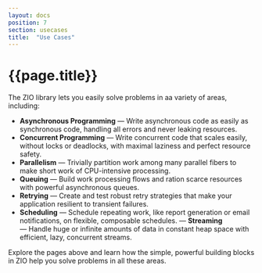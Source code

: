 ```yaml
---
layout: docs
position: 7
section: usecases
title:  "Use Cases"
---
```


# {{page.title}}

The ZIO library lets you easily solve problems in aa variety of areas, including:

 - **Asynchronous Programming** — Write asynchronous code as easily as synchronous code, handling all errors and never leaking resources.
 - **Concurrent Programming** — Write concurrent code that scales easily, without locks or deadlocks, with maximal laziness and perfect resource safety.
 - **Parallelism** — Trivially partition work among many parallel fibers to make short work of CPU-intensive processing.
 - **Queuing** — Build work processing flows and ration scarce resources with powerful asynchronous queues.
 - **Retrying** — Create and test robust retry strategies that make your application resilient to transient failures.
 - **Scheduling** — Schedule repeating work, like report generation or email notifications, on flexible, composable schedules.
 — **Streaming** — Handle huge or infinite amounts of data in constant heap space with efficient, lazy, concurrent streams.

Explore the pages above and learn how the simple, powerful building blocks in ZIO help you solve problems in all these areas.
